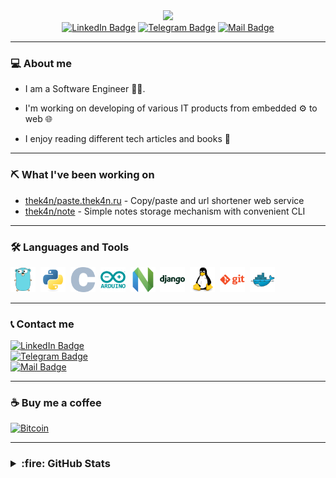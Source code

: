 <div id="header" align="center">
  <img src="https://media.giphy.com/media/v1.Y2lkPTc5MGI3NjExejUwajVxcHYwYnJucjF6aWdzaDhsYnl4ZGR2bWl1aHEzMmZqbXBtMyZlcD12MV9zdGlja2Vyc19zZWFyY2gmY3Q9cw/6KirhLJyR7oMcwgJQk/giphy.gif" width="100"/>
</div>

<div id="badges" align="center">
  <a href="https://www.linkedin.com/in/thek4n">
    <img src="https://img.shields.io/badge/LinkedIn-blue?style=for-the-badge&logo=linkedin&logoColor=white" alt="LinkedIn Badge" height=25></a>
  <a href="https://t.me/thek4n">
    <img src="https://img.shields.io/badge/Telegram-blue?style=for-the-badge&logo=Telegram&logoColor=white" alt="Telegram Badge" height=25></a>
  <a href="mailto:thek4n@yandex.ru">
    <img src="https://img.shields.io/badge/Gmail-red?style=for-the-badge&logo=gmail&logoColor=white" alt="Mail Badge" height=25></a>
</div>


---


### :computer: About me
- I am a Software Engineer :man_technologist:.

- I'm working on developing of various IT products from embedded :gear: to web :globe_with_meridians:

- I enjoy reading different tech articles and books :blue_book:


---


### :pick: What I've been working on
- [thek4n/paste.thek4n.ru](https://github.com/thek4n/paste.thek4n.ru) - Copy/paste and url shortener web service
- [thek4n/note](https://github.com/thek4n/note) - Simple notes storage mechanism with convenient CLI


---


### :hammer_and_wrench: Languages and Tools
<div>
  <a href="https://go.dev/"> <img src="https://github.com/devicons/devicon/blob/master/icons/go/go-original.svg" title="Go" alt="Go" width="40" height="40"/></a>&nbsp;
  <a href="https://www.python.org/"> <img src="https://github.com/devicons/devicon/blob/master/icons/python/python-original.svg" title="Python" alt="Python" width="40" height="40"/></a>&nbsp;
  <a href="https://www.c-language.org/"> <img src="https://github.com/devicons/devicon/blob/master/icons/c/c-original.svg" title="C" alt="C" width="40" height="40"/></a>&nbsp;
  <a href="https://www.arduino.cc/"> <img src="https://github.com/devicons/devicon/blob/master/icons/arduino/arduino-original-wordmark.svg" title="Arduino" alt="Arduino" width="40" height="40"/></a>&nbsp;
  <a href="https://neovim.io/"> <img src="https://github.com/devicons/devicon/blob/master/icons/neovim/neovim-original.svg" title="Neovim" alt="Neovim" width="40" height="40"/></a>&nbsp;
  <a href="https://www.djangoproject.com/"> <img src="https://github.com/devicons/devicon/blob/master/icons/django/django-plain-wordmark.svg" title="Django" alt="Django" width="40" height="40"/></a>&nbsp;
  <a href="https://www.linuxfoundation.org/"> <img src="https://github.com/devicons/devicon/blob/master/icons/linux/linux-original.svg" title="Linux" alt="Linux" width="40" height="40"/></a>&nbsp;
  <a href="https://git-scm.com/"> <img src="https://github.com/devicons/devicon/blob/master/icons/git/git-plain-wordmark.svg" title="Git" alt="Git" width="40" height="40"/></a>&nbsp;
  <a href="https://www.docker.com/"> <img src="https://github.com/devicons/devicon/blob/master/icons/docker/docker-original.svg" title="Docker" alt="Docker" width="40" height="40"/></a>&nbsp;
</div>


---


### :telephone_receiver: Contact me
<a href="https://www.linkedin.com/in/thek4n">
  <img src="https://img.shields.io/badge/LinkedIn-white?style=for-the-badge&logo=linkedin&logoColor=black" alt="LinkedIn Badge" height=25 width=80></a>
<br>

<a href="https://t.me/thek4n">
  <img src="https://img.shields.io/badge/Telegram-white?style=for-the-badge&logo=Telegram&logoColor=black" alt="Telegram Badge" height=25 width=80></a>
<br>

<a href="mailto:thek4n@yandex.ru">
    <img src="https://img.shields.io/badge/Gmail-white?style=for-the-badge&logo=gmail&logoColor=black" alt="Mail Badge" height=25 width=80></a>


---


### :coffee: Buy me a coffee

<a href="https://www.blockchain.com/btc/address/bc1qs9nnzzfz53vqp7dmzknh60m96rd0ajc5m70asu">
    <img src="https://img.shields.io/badge/Bitcoin-ff9416?style=for-the-badge&logo=bitcoin&logoColor=white" alt="Bitcoin"></a>


---


<h3>
<details>
  <summary>:fire: GitHub Stats</summary>
  <p></p>
  <p align="left"> <img src="https://komarev.com/ghpvc/?username=thek4n&label=Profile%20views&color=0e75b6&style=flat" alt="TheK4n" /> </p>
  <table align="center">
    <tr>
      <td><img alt="github stats" width="550px" align="left" src="https://github-readme-stats.vercel.app/api?username=thek4n&hide_border=true&count_private=false&layout=compact&hide_title=true&show_icons=true&theme=dark&icon_color=5194f0&bg_color=0d1117" /></td>
      <td><img alt="github stats" width="550px" src="https://github-readme-stats.vercel.app/api/top-langs/?username=thek4n&hide=html&layout=compact&hide_border=true&hide_title=true&theme=dark&icon_color=5194f0&bg_color=0d1117" /></td>
    </tr>
  </table>
</details>
</h3>
